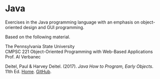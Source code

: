 # Java

Exercises in the Java programming language with an emphasis on object-oriented design and GUI programming.

Based on the following material.

The Pennsylvania State University<br>
CMPSC 221 Object-Oriented Programming with Web-Based Applications<br>
Prof. Al Verbanec

Deitel, Paul & Harvey Deitel. (2017). _Java How to Program, Early Objects_. 11th Ed. [Home](https://deitel.com/java-how-to-program-11-e-early-objects-version/). [GitHub](https://github.com/pdeitel/JavaHowToProgram11e_EarlyObjects).
